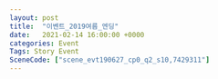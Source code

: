 ```yaml
---
layout: post
title:  "이벤트_2019여름_엔딩"
date:   2021-02-14 16:00:00 +0000
categories: Event
Tags: Story Event
SceneCode: ["scene_evt190627_cp0_q2_s10,7429311"]
---
```


